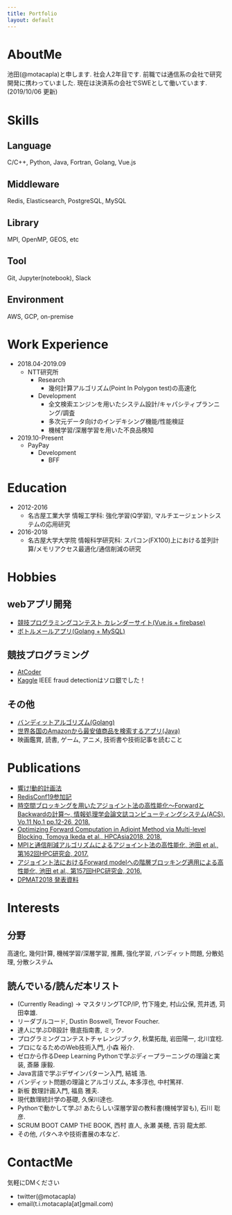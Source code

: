 ```yaml
---
title: Portfolio
layout: default
---
```


# AboutMe
池田(@motacapla)と申します. 
社会人2年目です.
前職では通信系の会社で研究開発に携わっていました. 
現在は決済系の会社でSWEとして働いています.
(2019/10/06 更新)

# Skills
## Language
C/C++, Python, Java, Fortran, Golang, Vue.js

## Middleware
Redis, Elasticsearch, PostgreSQL, MySQL

## Library
MPI, OpenMP, GEOS, etc

## Tool
Git, Jupyter(notebook), Slack

## Environment
AWS, GCP, on-premise

# Work Experience
- 2018.04-2019.09
  - NTT研究所
    - Research
      - 幾何計算アルゴリズム(Point In Polygon test)の高速化
    - Development
      - 全文検索エンジンを用いたシステム設計/キャパシティプランニング/調査
      - 多次元データ向けのインデキシング機能/性能検証
      - 機械学習/深層学習を用いた不良品検知
- 2019.10-Present
  - PayPay
    - Development
      - BFF

# Education
- 2012-2016
  - 名古屋工業大学 情報工学科: 強化学習(Q学習), マルチエージェントシステムの応用研究
- 2016-2018
  - 名古屋大学大学院 情報科学研究科: スパコン(FX100)上における並列計算/メモリアクセス最適化/通信削減の研究

# Hobbies
## webアプリ開発
- [競技プログラミングコンテスト カレンダーサイト(Vue.js + firebase)](https://bit.ly/2I58ioQ)
- [ボトルメールアプリ(Golang + MySQL)](https://bottlemail.appspot.com/)

## 競技プログラミング
- [AtCoder](https://atcoder.jp/users/motacapla?lang=ja)
- [Kaggle](https://www.kaggle.com/tikedameu)
IEEE fraud detectionはソロ銀でした！

## その他
- [バンディットアルゴリズム(Golang)](https://github.com/motacapla/Multi-armed-Bandit-Algorithms)
- [世界各国のAmazonから最安値商品を検索するアプリ(Java)](https://qiita.com/motacapla/items/f02233f0feea7cad9244)
- 映画鑑賞, 読書, ゲーム, アニメ, 技術書や技術記事を読むこと

# Publications
- [響け!動的計画法](https://speakerdeck.com/motacapla/xiang-ke-dong-de-ji-hua-fa-dp-ru-men-ge-ren-de-matome)
- [RedisConf19参加記](https://medium.com/nttlabs/redisconf19-58eec0b1f6d2)
- [時空間ブロッキングを用いたアジョイント法の高性能化～ForwardとBackwardの計算～, 情報処理学会論文誌コンピューティングシステム(ACS), Vo.11 No.1 pp.12-26, 2018.](https://ipsj.ixsq.nii.ac.jp/ej/index.php?active_action=repository_view_main_item_detail&page_id=13&block_id=8&item_id=186724&item_no=1)
- [Optimizing Forward Computation in Adjoint Method via Multi-level Blocking, Tomoya Ikeda et al., HPCAsia2018, 2018.](https://www.researchgate.net/publication/322463601_Optimizing_Forward_Computation_in_Adjoint_Method_via_Multi-level_Blocking)
- [MPIと通信削減アルゴリズムによるアジョイント法の高性能化, 池田 et al., 第162回HPC研究会, 2017.](https://ipsj.ixsq.nii.ac.jp/ej/index.php?active_action=repository_view_main_item_detail&page_id=13&block_id=8&item_id=184896&item_no=1)
- [アジョイント法におけるForward modelへの階層ブロッキング適用による高性能化, 池田 et al., 第157回HPC研究会, 2016.](https://ipsj.ixsq.nii.ac.jp/ej/index.php?active_action=repository_action_common_download&block_id=8&page_id=13&item_id=176384&item_no=1&attribute_id=1&file_no=1)
- [DPMAT2018 発表資料](http://www.abc-lib.org/Workshop/DPMAT2017-ikeda.pdf)

# Interests
## 分野
高速化, 幾何計算, 機械学習/深層学習, 推薦, 強化学習, バンディット問題, 分散処理, 分散システム

## 読んでいる/読んだ本リスト
 - (Currently Reading) -> マスタリングTCP/IP, 竹下隆史, 村山公保, 荒井透, 苅田幸雄.
 - リーダブルコード, Dustin Boswell, Trevor Foucher.
 - 達人に学ぶDB設計 徹底指南書, ミック.
 - プログラミングコンテストチャレンジブック, 秋葉拓哉, 岩田陽一, 北川宜稔.
 - プロになるためのWeb技術入門, 小森 裕介.
 - ゼロから作るDeep Learning Pythonで学ぶディープラーニングの理論と実装, 斎藤 康毅.
 - Java言語で学ぶデザインパターン入門, 結城 浩.
 - バンディット問題の理論とアルゴリズム, 本多淳也, 中村篤祥.
 - 新板 数理計画入門, 福島 雅夫.
 - 現代数理統計学の基礎, 久保川達也.
 - Pythonで動かして学ぶ! あたらしい深層学習の教科書(機械学習も), 石川 聡彦.
 - SCRUM BOOT CAMP THE BOOK, 西村 直人, 永瀬 美穂, 吉羽 龍太郎.
 - その他, パタヘネや技術書展の本など.

# ContactMe
気軽にDMください
- twitter(@motacapla)
- email(t.i.motacapla[at]gmail.com)
